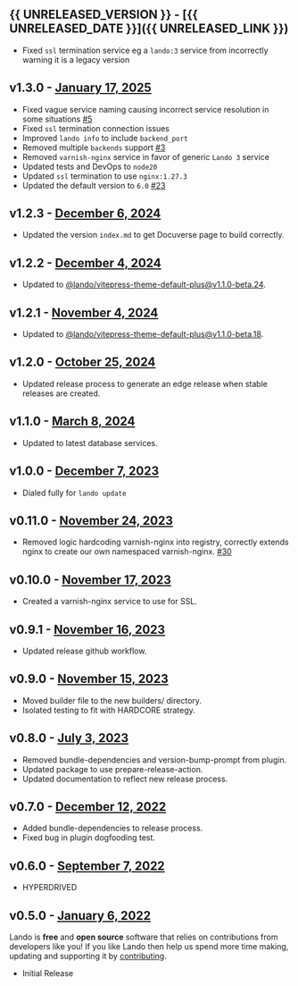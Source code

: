 ## {{ UNRELEASED_VERSION }} - [{{ UNRELEASED_DATE }}]({{ UNRELEASED_LINK }})

* Fixed `ssl` termination service eg a `lando:3` service from incorrectly warning it is a legacy version

## v1.3.0 - [January 17, 2025](https://github.com/lando/varnish/releases/tag/v1.3.0)

* Fixed vague service naming causing incorrect service resolution in some situations [#5](https://github.com/lando/varnish/issues/5)
* Fixed `ssl` termination connection issues
* Improved `lando info` to include `backend_port`
* Removed multiple `backends` support [#3](https://github.com/lando/varnish/issues/3)
* Removed `varnish-nginx` service in favor of generic `Lando 3` service
* Updated tests and DevOps to `node20`
* Updated `ssl` termination to use `nginx:1.27.3`
* Updated the default version to `6.0` [#23](https://github.com/lando/varnish/issues/23)

## v1.2.3 - [December 6, 2024](https://github.com/lando/varnish/releases/tag/v1.2.3)

* Updated the version `index.md` to get Docuverse page to build correctly.

## v1.2.2 - [December 4, 2024](https://github.com/lando/varnish/releases/tag/v1.2.2)

* Updated to [@lando/vitepress-theme-default-plus@v1.1.0-beta.24](https://github.com/lando/vitepress-theme-default-plus/releases/tag/v1.1.0-beta.24).

## v1.2.1 - [November 4, 2024](https://github.com/lando/varnish/releases/tag/v1.2.1)

* Updated to [@lando/vitepress-theme-default-plus@v1.1.0-beta.18](https://github.com/lando/vitepress-theme-default-plus/releases/tag/v1.1.0-beta.18).

## v1.2.0 - [October 25, 2024](https://github.com/lando/varnish/releases/tag/v1.2.0)

* Updated release process to generate an edge release when stable releases are created.

## v1.1.0 - [March 8, 2024](https://github.com/lando/varnish/releases/tag/v1.1.0)

* Updated to latest database services.

## v1.0.0 - [December 7, 2023](https://github.com/lando/varnish/releases/tag/v1.0.0)

* Dialed fully for `lando update`

## v0.11.0 - [November 24, 2023](https://github.com/lando/varnish/releases/tag/v0.11.0)

* Removed logic hardcoding varnish-nginx into registry, correctly extends nginx to create our own namespaced varnish-nginx. [#30](https://github.com/lando/varnish/pull/30)

## v0.10.0 - [November 17, 2023](https://github.com/lando/varnish/releases/tag/v0.10.0)

* Created a varnish-nginx service to use for SSL.

## v0.9.1 - [November 16, 2023](https://github.com/lando/varnish/releases/tag/v0.9.1)

* Updated release github workflow.

## v0.9.0 - [November 15, 2023](https://github.com/lando/varnish/releases/tag/v0.9.0)

* Moved builder file to the new builders/ directory.
* Isolated testing to fit with HARDCORE strategy.

## v0.8.0 - [July 3, 2023](https://github.com/lando/varnish/releases/tag/v0.8.0)

* Removed bundle-dependencies and version-bump-prompt from plugin.
* Updated package to use prepare-release-action.
* Updated documentation to reflect new release process.

## v0.7.0 - [December 12, 2022](https://github.com/lando/varnish/releases/tag/v0.7.0)

* Added bundle-dependencies to release process.
* Fixed bug in plugin dogfooding test.

## v0.6.0 - [September 7, 2022](https://github.com/lando/varnish/releases/tag/v0.6.0)

* HYPERDRIVED

## v0.5.0 - [January 6, 2022](https://github.com/lando/varnish/releases/tag/v0.5.0)

Lando is **free** and **open source** software that relies on contributions from developers like you! If you like Lando then help us spend more time making, updating and supporting it by [contributing](https://github.com/sponsors/lando).

* Initial Release
